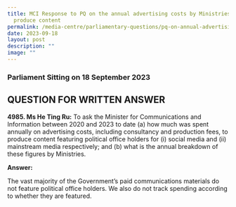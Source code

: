 ```yaml
---
title: MCI Response to PQ on the annual advertising costs by Ministries to
  produce content
permalink: /media-centre/parliamentary-questions/pq-on-annual-advertising-costs-by-ministries/
date: 2023-09-18
layout: post
description: ""
image: ""
---
```

### Parliament Sitting on 18 September 2023

QUESTION FOR WRITTEN ANSWER
---------------------------

**4985. Ms He Ting Ru:** To ask the Minister for Communications and Information between 2020 and 2023 to date (a) how much was spent annually on advertising costs, including consultancy and production fees, to produce content featuring political office holders for (i) social media and (ii) mainstream media respectively; and (b) what is the annual breakdown of these figures by
Ministries.

**Answer:**

The vast majority of the Government’s paid communications materials do not feature political office holders. We also do not track spending according to whether they are featured.